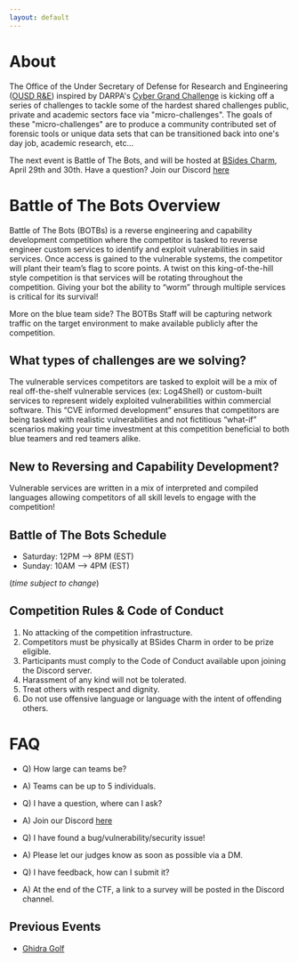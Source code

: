 ```yaml
---
layout: default
---
```


# About
The Office of the Under Secretary of Defense for Research and Engineering ([OUSD R&E](https://www.cto.mil/)) inspired by DARPA's [Cyber Grand Challenge](https://www.darpa.mil/program/cyber-grand-challenge) is kicking off a series of challenges to tackle some of the hardest shared challenges public, private and academic sectors face via  "micro-challenges".
The goals of these "micro-challenges" are to produce a community contributed set of forensic tools or unique data sets that can be transitioned back into one's day job, academic research, etc...

The next event is Battle of The Bots, and will be hosted at [BSides Charm](https://bsidescharm.org), April 29th and 30th.
Have a question? Join our Discord [here](https://www.discord.gg/PJEHwFFdzk)

# Battle of The Bots Overview
Battle of The Bots (BOTBs) is a reverse engineering and capability development competition where the competitor is tasked to reverse engineer custom services to identify and exploit vulnerabilities in said services.
Once access is gained to the vulnerable systems, the competitor will plant their team’s flag to score points.
A twist on this king-of-the-hill style competition is that services will be rotating throughout the competition.
Giving your bot the ability to “worm” through multiple services is critical for its survival! 


More on the blue team side? The BOTBs Staff will be capturing network traffic on the target environment to make available publicly after the competition.
## What types of challenges are we solving?

The vulnerable services competitors are tasked to exploit will be a mix of real off-the-shelf vulnerable services (ex: Log4Shell) or custom-built services to represent widely exploited vulnerabilities within commercial software.
This “CVE informed development” ensures that competitors are being tasked with realistic vulnerabilities and not fictitious “what-if” scenarios making your time investment at this competition beneficial to both blue teamers and red teamers alike. 

## New to Reversing and Capability Development?
Vulnerable services are written in a mix of interpreted and compiled languages allowing competitors of all skill levels to engage with the competition! 

## Battle of The Bots Schedule

* Saturday: 12PM --> 8PM (EST)
* Sunday: 10AM --> 4PM (EST)

(*time subject to change*)

## Competition Rules & Code of Conduct
1. No attacking of the competition infrastructure.
2. Competitors must be physically at BSides Charm in order to be prize eligible.
3. Participants must comply to the Code of Conduct available upon joining the Discord server.
4. Harassment of any kind will not be tolerated.
5. Treat others with respect and dignity.
6. Do not use offensive language or language with the intent of offending others.

# FAQ
* Q) How large can teams be?
* A) Teams can be up to 5 individuals.

* Q) I have a question, where can I ask?
* A) Join our Discord [here](https://www.discord.gg/PJEHwFFdzk)

* Q) I have found a bug/vulnerability/security issue!
* A) Please let our judges know as soon as possible via a DM.

* Q) I have feedback, how can I submit it?
* A) At the end of the CTF, a link to  a survey will be posted in the Discord channel.

## Previous Events
* [Ghidra Golf](https://ghidra.golf)

